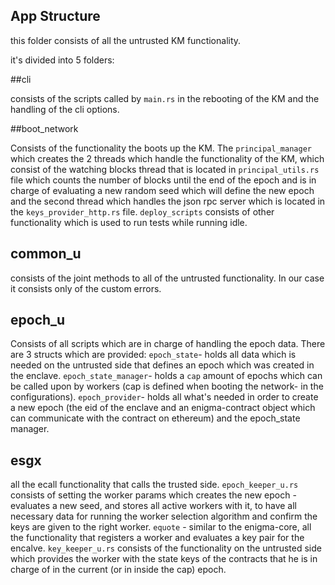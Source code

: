 ## App Structure

this folder consists of all the untrusted KM functionality.

it's divided into 5 folders:

##cli 

consists of the scripts called by `main.rs` in the rebooting of the KM and the handling of the 
cli options.


##boot_network
 
 Consists of the functionality the boots up the KM.
 The `principal_manager` which creates the 2 threads which handle the functionality of the KM, which consist of 
 the watching blocks thread that is located in `principal_utils.rs` file which counts the number of blocks until the end of the epoch and is in charge of 
 evaluating a new random seed which will define the new epoch and the second thread which handles the json rpc server
 which is located in the `keys_provider_http.rs` file.
 `deploy_scripts` consists of other functionality which is used to run tests while running idle.
 
 ## common_u
 
 consists of the joint methods to all of the untrusted functionality. In our case it consists only of the custom errors.
 
 ## epoch_u
 
 Consists of all scripts which are in charge of handling the epoch data.
 There are 3 structs which are provided:
 `epoch_state`- holds all data which is needed on the untrusted side that defines an epoch which was created in the enclave.
 `epoch_state_manager`- holds a `cap` amount of epochs which can be called upon by workers (cap is defined when booting the network- in the configurations).
 `epoch_provider`- holds all what's needed in order to create a new epoch (the eid of the enclave and an enigma-contract object which can communicate with the contract on ethereum) and the epoch_state manager.
 
 ## esgx
 
 all the ecall functionality that calls the trusted side. 
 `epoch_keeper_u.rs` consists of setting the worker params which creates the new epoch - evaluates a new seed, and stores all active workers with it,
 to have all necessary data for running the worker selection algorithm and confirm the keys are given to the right worker.
 `equote` - similar to the enigma-core, all the functionality that registers a worker and evaluates a key pair for the encalve.
 `key_keeper_u.rs` consists of the functionality on the untrusted side which provides the worker with the state keys of the contracts that he is in charge of in the current (or in inside the cap) 
 epoch.